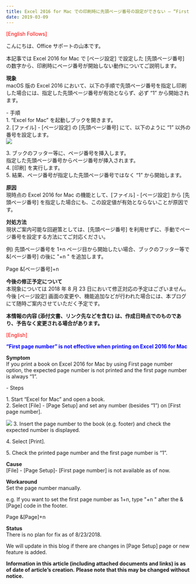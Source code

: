 ```yaml
---
title: Excel 2016 for Mac での印刷時に先頭ページ番号の設定ができない – “First page number” is not effective when printing on Excel 2016 for Mac
date: 2019-03-09
---
```


<span style="color:#ff0000">\[English Follows\]</span>

  

 こんにちは、Office サポートの山本です。

  

本記事では Excel 2016 for Mac で \[ページ設定\] で設定した \[先頭ページ番号\] の数字から、印刷時にページ番号が開始しない動作についてご説明します。  

**現象**  
macOS 版の Excel 2016 において、以下の手順で先頭ページ番号を指定し印刷した場合には、指定した先頭ページ番号が有効とならず、必ず “1” から開始されます。

  
\- 手順  
1\. “Excel for Mac” を起動しブックを開きます。  
2\. \[ファイル\] - \[ページ設定\] の \[先頭ページ番号\] にて、以下のように “1” 以外の番号を設定します。  
![](image1.png)  
  

3\. ブックのフッター等に、ページ番号を挿入します。  
 指定した先頭ページ番号からページ番号が挿入されます。  
4\. \[印刷\] を実行します。  
5\. 結果、ページ番号が指定した先頭ページ番号ではなく “1” から開始します。  
  
**原因**  
現時点の Excel 2016 for Mac の機能として、\[ファイル\] - \[ページ設定\] から \[先頭ページ番号\] を指定した場合にも、この設定値が有効とならないことが原因です。  

**対処方法**  
現状ご案内可能な回避策としては、\[先頭ページ番号\] を利用せずに、手動でページ番号を設定する方法にてご対応ください。  
  
  
  
例) 先頭ページ番号を 1+n ページ目から開始したい場合、ブックのフッター等で &\[ページ番号\] の後に "+n " を追加します。  
  
Page &\[ページ番号\]+n  
  

  

**今後の修正予定について**  
本現象については 2018 年 8 月 23 日において修正対応の予定はございません。  
今後 \[ページ設定\] 画面の変更や、機能追加などが行われた場合には、本ブログにて随時ご案内させていただく予定です。

  

**本情報の内容 (添付文書、リンク先などを含む) は、作成日時点でのものであり、予告なく変更される場合があります。**

  

  

<span style="color:#ff0000">\[English\]</span>

  

<span style="color:#0000ff">**“First page number” is not effective when printing on Excel 2016 for Mac**</span>

  

**Symptom**  
If you print a book on Excel 2016 for Mac by using First page number option, the expected page number is not printed and the first page number is always “1”.

  

\- Steps  
  
1\. Start “Excel for Mac” and open a book.  
2\. Select \[File\] - \[Page Setup\] and set any number (besides “1”) on \[First page number\].  
  
![](image2.png) [](https://msdnshared.blob.core.windows.net/media/2018/08/Excel_PageSetup_en.png) 3\. Insert the page number to the book (e.g. footer) and check the expected number is displayed.  
  
4\. Select \[Print\].  
  
5\. Check the printed page number and the first page number is “1”.

  

**Cause**  
\[File\] - \[Page Setup\]- \[First page number\] is not available as of now.

  

**Workaround**  
Set the page number manually.

  

e.g. If you want to set the first page number as 1+n, type "+n " after the &\[Page\] code in the footer.  
  
Page &\[Page\]+n

  

**Status**  
There is no plan for fix as of 8/23/2018.  
  
We will update in this blog if there are changes in \[Page Setup\] page or new feature is added.

  

**Information in this article (including attached documents and links) is as of date of article’s creation.**
**Please note that this may be changed without notice.**